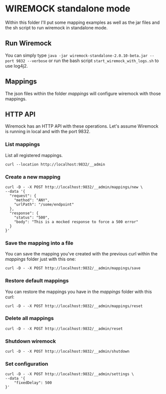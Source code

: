 # WIREMOCK standalone mode

Within this folder I'll put some mapping examples as well as the jar files and the sh script to run wiremock in standalone mode.

## Run Wiremock

You can simply type `java -jar wiremock-standalone-2.0.10-beta.jar --port 9832 --verbose` or run the bash script `start_wiremock_with_logs.sh` to use log4j2.

## Mappings

The json files within the folder *mappings* will configure wiremock with those mappings.

## HTTP API

Wiremock has an HTTP API with these operations.
Let's assume Wiremock is running in local and with the port 9832.

### List mappings

List all registered mappings.

```
curl --location http://localhost:9832/__admin
```

### Create a new mapping

```
curl -D - -X POST http://localhost:9832/__admin/mappings/new \
--data '{
  "request": {
    "method": "ANY",
    "urlPath": "/some/endpoint"      
  },
  "response": {
    "status": "500",
    "body": "This is a mocked response to force a 500 error"
  }
}'

```

### Save the mapping into a file

You can save the mapping you've created with the previous curl within the *mappings* folder just with this one:

```
curl -D - -X POST http://localhost:9832/__admin/mappings/save
```

### Restore default mappings

You can restore the mappings you have in the *mappings* folder with this curl:

```
curl -D - -X POST http://localhost:9832/__admin/mappings/reset
```

### Delete all mappings

```
curl -D - -X POST http://localhost:9832/__admin/reset
```

### Shutdown wiremock

```
curl -D - -X POST http://localhost:9832/__admin/shutdown
```

### Set configuration

```
curl -D - -X POST http://localhost:9832/__admin/settings \
--data '{
    "fixedDelay": 500
}'
```